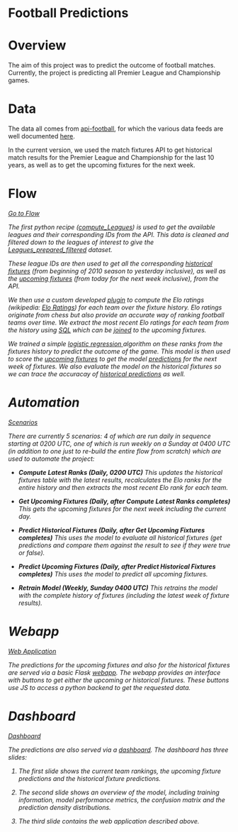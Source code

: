 # Football Predictions

# Overview
The aim of this project was to predict the outcome of football matches. Currently, the project is predicting all Premier League and Championship games.

# Data
The data all comes from [api-football](https://www.api-football.com/), for which the various data feeds are well documented [here](https://www.api-football.com/documentation#documentation-v239-api-architecture).

In the current version, we used the match fixtures API to get historical match results for the Premier League and Championship for the last 10 years, as well as to get the upcoming fixtures for the next week.

# Flow
<p class="text-center">
<a href="/projects/FOOTBALLMATCHPREDICTIONS/flow" class="btn btn-datasets-color btn-cta-big-mod"><i class="icon-dku-sample_project" class="btn-cta-big-mod-icon">Go to Flow</a>
</p>
 
The first python recipe ([compute_Leagues](recipe:compute_Leagues)) is used to get the available leagues and their corresponding IDs from the API. This data is cleaned and filtered down to the leagues of interest to give the [Leagues_prepared_filtered](dataset:Leagues_prepared_filtered) dataset.

These league IDs are then used to get all the corresponding [historical fixtures](dataset:Fixtures_prepared) (from beginning of 2010 season to yesterday inclusive), as well as the [upcoming fixtures](dataset:Upcoming_Fixtures_prepared) (from today for the next week inclusive), from the API.

We then use a custom developed [plugin](recipe:compute_Team_Elo_Ranks) to compute the Elo ratings (wikipedia: [Elo Ratings](https://en.wikipedia.org/wiki/Elo_rating_system)) for each team over the fixture history. Elo ratings originate from chess but also provide an accurate way of ranking football teams over time. We extract the most recent Elo ratings for each team from the history using [SQL](recipe:compute_Latest_Team_Elo_Ranks) which can be [joined](recipe:compute_Upcoming_Fixtures_EloFeatures) to the upcoming fixtures.

We trained a simple [logistic regression ](saved_model:STX882mM) algorithm on these ranks from the fixtures history to predict the outcome of the game. This model is then used to score the  [upcoming fixtures](dataset:Upcoming_Fixtures_prepared) to get the model [predictions](dataset:Upcoming_Fixtures_EloFeatures_scored) for the next week of fixtures. We also evaluate the model on the historical fixtures so we can trace the accuracay of [historical predictions](dataset:Historical_Fixtures_Evaluated) as well.

# Automation
<p class="text-center">
<a href="/projects/FOOTBALLMATCHPREDICTIONS/scenarios/"  class="btn btn-datasets-color btn-cta-big-mod"><i class="icon-dku-sample_project" class="btn-cta-big-mod-icon" />Scenarios</a>
</p>

There are currently 5 scenarios: 4 of which are run daily in sequence starting at 0200 UTC, one of which is run weekly on a Sunday at 0400 UTC (in addition to one just to re-build the entire flow from scratch) which are used to automate the project:

 - **Compute Latest Ranks (Daily, 0200 UTC)** 
   This updates the historical fixtures table with the latest results, recalculates the Elo ranks for the entire history and then extracts the most recent Elo rank for each team.
   
-  **Get Upcoming Fixtures (Daily, after Compute Latest Ranks completes)** 
   This gets the upcoming fixtures for the next week including the current day.
   
-  **Predict Historical Fixtures (Daily, after Get Upcoming Fixtures completes)** 
   This uses the model to evaluate all historical fixtures (get predictions and compare them against the result to see if they were true or false).
  
-   **Predict Upcoming Fixtures (Daily, after Predict Historical Fixtures completes)** 
   This uses the model to predict all upcoming fixtures.
     
-  **Retrain Model (Weekly, Sunday 0400 UTC)** 
   This retrains the model with the complete history of fixtures (including the latest week of fixture results).

# Webapp
<p class="text-center">
<a href="/projects/FOOTBALLMATCHPREDICTIONS/webapps/JidtqGs_footballpredictions/view"  class="btn btn-datasets-color btn-cta-big-mod"><i class="icon-dku-sample_project" class="btn-cta-big-mod-icon" />Web Application</a>
</p>

The predictions for the upcoming fixtures and also for the historical fixtures are served via a basic Flask [webapp](web_app:JidtqGs). The webapp provides an interface with buttons to get either the upcoming or historical fixtures. These buttons use JS to access a python backend to get the requested data.

# Dashboard

<p class="text-center">
<a href="/projects/FOOTBALLMATCHPREDICTIONS/dashboards/Hsi5bIw_football-match-predictions-dashboard/view/wiT0cTb"  class="btn btn-datasets-color btn-cta-big-mod"><i class="icon-dku-sample_project" class="btn-cta-big-mod-icon" />Dashboard</a>
</p>

The predictions are also served via a [dashboard](dashboard:Hsi5bIw). The dashboard has three slides:

 1. The first slide shows the current team rankings, the upcoming fixture predictions and the historical fixture predictions.

 2. The second slide shows an overview of the model, including training information, model performance metrics, the confusion matrix and the prediction density distributions.
 
 3. The third slide contains the web application described above.
